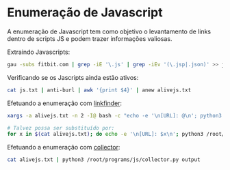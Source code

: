 # Enumeração de Javascript

A enumeração de Javascript tem como objetivo o levantamento de links dentro de scripts JS e podem trazer informações valiosas.

Extraindo Javascripts:

```bash
gau -subs fitbit.com | grep -iE '\.js' | grep -iEv '(\.jsp|.json)' >> js.txt
```

Verificando se os Jascripts ainda estão ativos:

```bash
cat js.txt | anti-burl | awk '{print $4}' | anew alivejs.txt
```

Efetuando a enumeração com [linkfinder](https://github.com/GerbenJavado/LinkFinder):

```bash
xargs -a alivejs.txt -n 2 -I@ bash -c "echo -e '\n[URL]: @\n'; python3 /root/programs/js/linkfinder.py -i @ -o cli"

# Talvez possa ser substituído por:
for x in $(cat alivejs.txt); do echo -e '\n[URL]: $x\n'; python3 /root/programs/js/linkfinder.py -i $x -o cli
```

Efetuando a enumeração com [collector](https://raw.githubusercontent.com/m4ll0k/BBTz/master/collector.py):

```bash
cat alivejs.txt | python3 /root/programs/js/collector.py output
```
